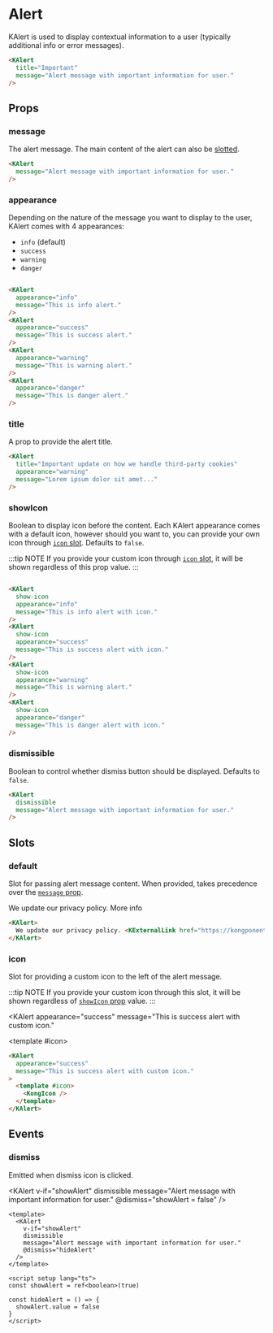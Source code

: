 # Alert

KAlert is used to display contextual information to a user (typically additional info or error messages).

<KAlert
  title="Important"
  message="Alert message with important information for user."
/>

```html
<KAlert
  title="Important"
  message="Alert message with important information for user."
/>
```

## Props

### message

The alert message. The main content of the alert can also be [slotted](#default).

<KAlert
  message="Alert message with important information for user."
/>

```html
<KAlert
  message="Alert message with important information for user."
/>
```

### appearance

Depending on the nature of the message you want to display to the user, KAlert comes with 4 appearances:

- `info` (default)
- `success`
- `warning`
- `danger`

<div class="vertical-container">
  <KAlert
    appearance="info"
    message="This is info alert."
  />
  <KAlert
    appearance="success"
    message="This is success alert."
  />
  <KAlert
    appearance="warning"
    message="This is warning alert."
  />
  <KAlert
    appearance="danger"
    message="This is danger alert."
  />
</div>

```html
<KAlert
  appearance="info"
  message="This is info alert."
/>
<KAlert
  appearance="success"
  message="This is success alert."
/>
<KAlert
  appearance="warning"
  message="This is warning alert."
/>
<KAlert
  appearance="danger"
  message="This is danger alert."
/>
```

### title

A prop to provide the alert title. 

<KAlert
  title="Important update on how we handle third-party cookies"
  appearance="warning"
  message="Lorem ipsum dolor sit amet, consectetur adipiscing elit, sed do eiusmod tempor incididunt ut labore et dolore magna aliqua. Ut enim ad minim veniam, quis nostrud exercitation ullamco laboris nisi ut aliquip ex ea commodo consequat."
/>

```html
<KAlert
  title="Important update on how we handle third-party cookies"
  appearance="warning"
  message="Lorem ipsum dolor sit amet..."
/>
```

### showIcon

Boolean to display icon before the content. Each KAlert appearance comes with a default icon, however should you want to, you can provide your own icon through [`icon` slot](#icon). Defaults to `false`.

:::tip NOTE
If you provide your custom icon through [`icon` slot](#icon), it will be shown regardless of this prop value.
:::

<div class="vertical-container">
  <KAlert
    show-icon
    appearance="info"
    message="This is info alert with icon."
  />
  <KAlert
    show-icon
    appearance="success"
    message="This is success alert with icon."
  />
  <KAlert
    show-icon
    appearance="warning"
    message="This is warning alert with icon."
  />
  <KAlert
    show-icon
    appearance="danger"
    message="This is danger alert with icon."
  />
</div>

```html
<KAlert
  show-icon
  appearance="info"
  message="This is info alert with icon."
/>
<KAlert
  show-icon
  appearance="success"
  message="This is success alert with icon."
/>
<KAlert
  show-icon
  appearance="warning"
  message="This is warning alert."
/>
<KAlert
  show-icon
  appearance="danger"
  message="This is danger alert with icon."
/>
```

### dismissible

Boolean to control whether dismiss button should be displayed. Defaults to `false`.

<KAlert
  dismissible
  message="Alert message with important information for user."
/>

```html
<KAlert
  dismissible
  message="Alert message with important information for user."
/>
```

## Slots

### default

Slot for passing alert message content. When provided, takes precedence over the [`message` prop](#message).

<KAlert>
  We update our privacy policy. <KExternalLink href="https://kongponents.konghq.com/">More info</KExternalLink>
</KAlert>

```html
<KAlert>
  We update our privacy policy. <KExternalLink href="https://kongponents.konghq.com/">More info</KExternalLink>
</KAlert>
```

### icon

Slot for providing a custom icon to the left of the alert message.

:::tip NOTE
If you provide your custom icon through this slot, it will be shown regardless of [`showIcon` prop](#showicon) value.
:::

<KAlert
  appearance="success"
  message="This is success alert with custom icon."
>
  <template #icon>
    <KongIcon />
  </template>
</KAlert>

```html
<KAlert
  appearance="success"
  message="This is success alert with custom icon."
>
  <template #icon>
    <KongIcon />
  </template>
</KAlert>
```

## Events

### dismiss

Emitted when dismiss icon is clicked.

<KAlert
  v-if="showAlert"
  dismissible
  message="Alert message with important information for user."
  @dismiss="showAlert = false"
/>

```vue
<template>
  <KAlert
    v-if="showAlert"
    dismissible
    message="Alert message with important information for user."
    @dismiss="hideAlert"
  />
</template>

<script setup lang="ts">
const showAlert = ref<boolean>(true)

const hideAlert = () => {
  showAlert.value = false
}
</script>
```

<script setup lang="ts">
import { ref } from 'vue'
import { KongIcon } from '@kong/icons'

const showAlert = ref<boolean>(true)
</script>

<style lang="scss" scoped>
.vertical-container {
  display: flex;
  flex-direction: column;
  gap: $kui-space-50;
}
</style>
